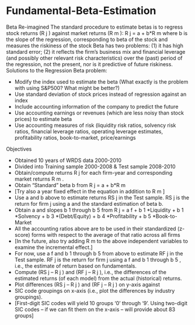 # Fundamental-Beta-Estimation
Beta Re-imagined
The standard procedure to estimate betas is to regress stock returns (R j ) against market returns (R m ):
R j = a + b*R m
where b is the slope of the regression, corresponding to beta of the stock and measures the
riskiness of the stock
Beta has two problems: (1) it has high standard error; (2) it reflects the firm’s business mix and financial
leverage (and possibly other relevant risk characteristics) over the (past) period of the regression, not
the present, nor is it predictive of future riskiness.
Solutions to the Regression Beta problem:
- Modify the index used to estimate the beta (What exactly is the problem with using S&P500? What might be better?)
- Use standard deviation of stock prices instead of regression against an index
- Include accounting information of the company to predict the future
- Use accounting earnings or revenues (which are less noisy than stock prices) to estimate beta
- Use accounting measures of risk (liquidity risk ratios, solvency risk ratios, financial leverage ratios, operating leverage estimates, profitability ratios, book-to-market, price/earnings

Objectives
- Obtained 10 years of WRDS data 2000-2010
- Divided into Training sample 2000-2008 &amp; Test sample 2008-2010
- Obtain/compute returns R j for each firm-year and corresponding market returns R m .
- Obtain “Standard” beta b from R j = a + b*R m
- [Try also a year fixed effect in the equation in addition to R m ]
- Use a and b above to estimate returns RS j in the Test sample. RS j is the return for firm j
using a and the standard estimation of beta b.
- Obtain a and slopes b 1 through b 5 from R j = a f + b 1 *Liquidity + b 1 *Solvency + b 3 *(Debt/Equity) + b 4 *Profitability + b 5 *Book-to-Market
- All the accounting ratios above are to be used in their standardized (z-score) forms with respect to the average of that ratio across all firms
- [In the future, also try adding R m to the above independent variables to examine the incremental effect.]
- For now, use a f and b 1 through b 5 from above to estimate RF j in the Test sample. RF j is the return for firm j using a f and b 1 through b 5 , i.e., the estimate of return based on fundamentals.
- Compute (RS j – R j ) and (RF j – R j ), i.e., the differences of the estimated returns (of each model) from the actual (historical) returns.
- Plot differences (RS j – R j ) and (RF j – R j ) on y-axis against
- SIC code groupings on x-axis (i.e., plot the differences by industry groupings).
- [First-digit SIC codes will yield 10 groups ‘0’ through ‘9’. Using two-digit SIC codes – if we can fit them on the x-axis – will provide about 83 groups]
